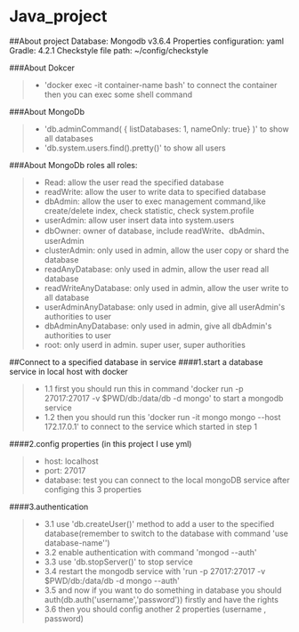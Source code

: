 # Java_project

##About project
Database: Mongodb v3.6.4
Properties configuration: yaml
Gradle: 4.2.1
Checkstyle file path: ~/config/checkstyle

###About Dokcer
> * 'docker exec -it container-name bash' to connect the container then you can exec some shell command

###About MongoDb
> * 'db.adminCommand( { listDatabases: 1, nameOnly: true} )' to show all databases
> * 'db.system.users.find().pretty()' to show all users

###About MongoDb roles
all roles: 
> * Read: allow the user read the specified database
> * readWrite: allow the user to write data to specified database
> * dbAdmin: allow the user to exec management command,like create/delete index, check statistic, check system.profile
> * userAdmin: allow user insert data into system.users
> * dbOwner: owner of database, include readWrite、dbAdmin、userAdmin
> * clusterAdmin: only used in admin, allow the user copy or shard the database
> * readAnyDatabase: only used in admin, allow the user read all database
> * readWriteAnyDatabase: only used in admin, allow the user write to all database
> * userAdminAnyDatabase: only used in admin, give all userAdmin's authorities to user
> * dbAdminAnyDatabase: only used in admin, give all dbAdmin's authorities to user
> * root: only userd in admin. super user, super authorities

##Connect to a specified database in service
####1.start a database service in local host with docker
> * 1.1 first you should run this in command 'docker run -p 27017:27017 -v $PWD/db:/data/db -d mongo' to start a mongodb service
> * 1.2 then you should run this 'docker run -it mongo mongo --host 172.17.0.1' to connect to the service which started in step 1

####2.config properties (in this project I use yml)
> * host: localhost
> * port: 27017
> * database: test
you can connect to the local mongoDB service after configing this 3 properties

####3.authentication
> * 3.1 use 'db.createUser()' method to add a user to the specified database(remember to switch to the database with command 'use database-name'')
> * 3.2 enable authentication with command 'mongod --auth'
> * 3.3 use 'db.stopServer()' to stop service
> * 3.4 restart the mongodb service with 'run -p 27017:27017 -v $PWD/db:/data/db -d mongo --auth'
> * 3.5 and now if you want to do something in database you should auth(db.auth('username','password')) firstly and have the rights
> * 3.6 then you should config another 2 properties (username , password) 
